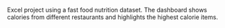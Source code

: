 Excel project using a fast food nutrition dataset. 
The dashboard shows calories from different restaurants and highlights the highest calorie items.
